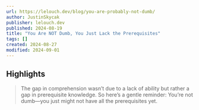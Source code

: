 ```yaml
---
url: https://lelouch.dev/blog/you-are-probably-not-dumb/
author: JustinSkycak
publisher: lelouch.dev
published: 2024-08-19
title: "You Are NOT Dumb, You Just Lack the Prerequisites"
tags: []
created: 2024-08-27
modified: 2024-09-01
---
```


## Highlights

> The gap in comprehension wasn’t due to a lack of ability but rather a gap in prerequisite knowledge. So here’s a gentle reminder: You’re not dumb—you just might not have all the prerequisites yet.


